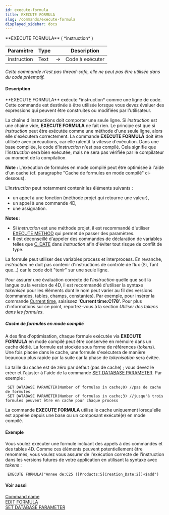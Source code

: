 ```yaml
---
id: execute-formula
title: EXECUTE FORMULA
slug: /commands/execute-formula
displayed_sidebar: docs
---
```


<!--REF #_command_.EXECUTE FORMULA.Syntax-->**EXECUTE FORMULA** ( *instruction* )<!-- END REF-->
<!--REF #_command_.EXECUTE FORMULA.Params-->
| Paramètre | Type |  | Description |
| --- | --- | --- | --- |
| instruction | Text | &#8594;  | Code à exécuter |

<!-- END REF-->

*Cette commande n'est pas thread-safe, elle ne peut pas être utilisée dans du code préemptif.*


#### Description 

<!--REF #_command_.EXECUTE FORMULA.Summary-->**EXECUTE FORMULA** exécute *instruction* comme une ligne de code.<!-- END REF--> Cette commande est destinée à être utilisée lorsque vous devez évaluer des expressions qui peuvent être construites ou modifiées par l'utilisateur. 

 La chaîne d'instructions doit comporter une seule ligne. Si *instruction* est une chaîne vide, **EXECUTE FORMULA** ne fait rien. Le principe est que si *instruction* peut être exécutée comme une méthode d'une seule ligne, alors elle s'exécutera correctement. La commande **EXECUTE FORMULA** doit être utilisée avec précautions, car elle ralentit la vitesse d'exécution. Dans une base compilée, le code d'*instruction* n'est pas compilé. Cela signifie que l'*instruction* sera bien exécutée, mais ne sera pas vérifiée par le compilateur au moment de la compilation. 

**Note :** L'exécution de formules en mode compilé peut être optimisée à l'aide d'un cache (cf. paragraphe "Cache de formules en mode compilé" ci-dessous).

L'*instruction* peut notamment contenir les éléments suivants :

* un appel à une fonction (méthode projet qui retourne une valeur),
* un appel à une commande 4D,
* une assignation.

**Notes :** 

* Si *instruction* est une méthode projet, il est recommandé d'utiliser [EXECUTE METHOD](execute-method.md) qui permet de passer des paramètres.
* Il est déconseillé d'appeler des commandes de déclaration de variables telles que [C\_DATE](c-date.md) dans *instruction* afin d'éviter tout risque de conflit de type.

La formule peut utiliser des variables process et interprocess. En revanche, *instruction* ne doit pas contenir d'instructions de contrôle de flux (Si, Tant que...) car le code doit "tenir" sur une seule ligne.

Pour assurer une évaluation correcte de l'*instruction* quelle que soit la langue ou la version de 4D, il est recommandé d'utiliser la syntaxe *tokenisée* pour les éléments dont le nom peut varier au fil des versions (commandes, tables, champs, constantes). Par exemple, pour insérer la commande [Current time](current-time.md), saisissez '**Current time:C178**'. Pour plus d'informations sur ce point, reportez-vous à la section *Utiliser des tokens dans les formules*.

##### Cache de formules en mode compilé 

A des fins d'optimisation, chaque formule exécutée via **EXECUTE FORMULA** en mode compilé peut être conservée en mémoire dans un cache dédié. La formule est stockée sous forme de références (*tokens*). Une fois placée dans le cache, une formule s'exécutera de manière beaucoup plus rapide par la suite car la phase de *tokenisation* sera évitée. 

La taille du cache est de zéro par défaut (pas de cache) ; vous devez le créer et l'ajuster à l'aide de la commande [SET DATABASE PARAMETER](set-database-parameter.md). Par exemple :

```4d
 SET DATABASE PARAMETER(Number of formulas in cache;0) //pas de cache de formules
 SET DATABASE PARAMETER(Number of formulas in cache;3) //jusqu'à trois formules peuvent être en cache pour chaque process
```

La commande **EXECUTE FORMULA** utilise le cache uniquement lorsqu'elle est appelée depuis une base ou un composant exécuté(e) en mode compilé. 

#### Exemple 

Vous voulez exécuter une formule incluant des appels à des commandes et des tables 4D. Comme ces éléments peuvent potentiellement être renommés, vous voulez vous assurer de l'exécution correcte de l'instruction dans les versions futures de votre application en utilisant la syntaxe avec *tokens* :

```4d
 EXECUTE FORMULA("Annee de:C25 ([Products:5]Creation_Date:2])+$add")
```

#### Voir aussi 

[Command name](command-name.md)  
[EDIT FORMULA](edit-formula.md)  
[SET DATABASE PARAMETER](set-database-parameter.md)  